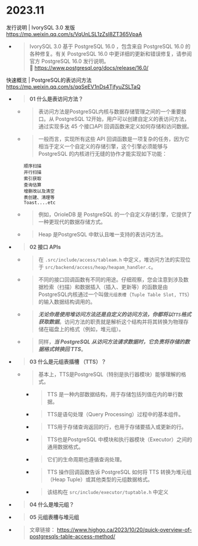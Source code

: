 
# 2023.11

发行说明 | IvorySQL 3.0 发版 https://mp.weixin.qq.com/s/VqUnLSL1zZsI8ZT365VpaA
- > IvorySQL 3.0 基于 PostgreSQL 16.0 ，包含来自 PostgreSQL 16.0 的各种修复。有关 PostgreSQL 16.0 中更详细的更新和错误修复，请参阅官方 PostgreSQL 16.0 发行说明。 <br> 🔗 https://www.postgresql.org/docs/release/16.0/

快速概览 | PostgreSQL的表访问方法 https://mp.weixin.qq.com/s/qqSeEV1nDs4TjfyuZSLTaQ
- > **01 什么是表访问方法？**
  * > 表访问方法是PostgreSQL内核与数据存储管理之间的一个重要接口。从 PostgreSQL 12开始，用户可以创建自定义的表访问方法，通过实现多达 45 个接口API 回调函数来定义如何存储和访问数据。
  * > 一般而言，实现所有这些 API 回调函数是一项复杂的任务，因为它相当于定义一个自定义的存储引擎，这个引擎必须能够与 PostgreSQL 的内核进行无缝的协作才能实现如下功能：
    ```console
    顺序扫描 
    并行扫描
    索引获取
    查询估算
    增删改以及清空
    表创建、清理等
    Toast....etc
    ```
  * > 例如，OrioleDB 是 PostgreSQL 的一个自定义存储引擎，它提供了一种更现代的数据存储方式。
  * > Heap 是PostgreSQL 中默认且唯一支持的表访问方法。
- > **02 接口 APIs**
  * > 在 `.src/include/access/tableam.h` 中定义，堆访问方法的实现位于 `src/backend/access/heap/heapam_handler.c`。
  * > 不同的接口回调函数有不同的用途。仔细观察，您会注意到涉及数据检索（扫描）和数据插入（插入、更新等）的函数是由 PostgreSQL内核通过一个叫做`元组表槽`（`Tuple Table Slot, TTS`）的输入数据结构调用的。
  * > ***无论你是使用堆访问方法还是自定义的访问方法，你都将以`TTS`格式获取数据***。访问方法的职责就是解析这个结构并将其转换为物理存储在磁盘上的格式（例如，堆元组）。
  * > 同样，***当 PostgreSQL 从访问方法请求数据时，它负责将存储的数据格式转换回 TTS***。
- > **03 什么是元组表插槽 （TTS）？**
  * > 基本上，TTS是PostgreSQL（特别是执行器模块）能够理解的格式。
    + > TTS 是一种内部数据结构，用于存储包括列值在内的单行数据。
    + > TTS是语句处理（Query Processing）过程中的基本组件。
    + > TTS用于存储查询返回的行，也用于存储要插入或更新的行。
    + > TTS也是PostgreSQL 中模块和执行器模块（Executor）之间的通用数据格式。
    + > 它们的生命周期也遵循查询处理。
    + > TTS 操作回调函数告诉 PostgreSQL 如何将 TTS 转换为堆元组（Heap Tuple）或其他类型的元组数据格式。
    + > 该结构在 `src/include/executor/tuptable.h` 中定义
- > **04 什么是堆元组？**
- > **05 元组表槽与堆元组**
- > 文章链接： https://www.highgo.ca/2023/10/20/quick-overview-of-postgresqls-table-access-method/
